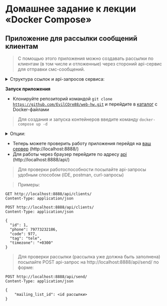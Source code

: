 # Домашнее задание к лекции «Docker Compose»

## Приложение для рассылки сообщений клиентам

> С помощью этого приложения можно создавать рассылки по клиентам (в том числе и отложенные) через стороний api-сервис для отправки смс-сообщений.

<details>
<summary>Структура ссылок и api-запросов сервиса:</summary>
- список рассылок: "http://localhost:8888/api/mailing-lists/",
<details>
<summary>Структура тела POST api-запроса:</summary>
```
{
    "mailing_date_time": null,
    "message": "",
    "filter_code": null,
    "filter_tag": "",
    "finish_date_time": null
}
```
</details>
- детальный список рассылок: "http://localhost:8888/api/mailing-lists-details/",
- список клиентов: "http://localhost:8888/api/clients/",
<details>
<summary>Структура тела POST api-запроса:</summary>
```
{
    "phone": null,
    "code": null,
    "tag": "",
    "timezone": ""
}
```
</details>
- список сообщений: "http://localhost:8888/api/messages/",
- детальный список сообщений: "http://localhost:8888/api/message-detail/"
- отправка рассылок: "http://localhost:8888/api/send/"
<details>
<summary>Структура тела POST api-запроса:</summary>
```
{
    "mailing_list_id": ""
}
```
</details> 
</details>

**Запуск приложения**

- Клонируйте репозиторий командой <code>git clone https://github.com/EvilCOre88/web-hw.git</code> и перейдите в [каталог](/1.4) с Docker-файлами

> Для создания и запуска контейнеров введите команду <code>docker-compose up -d</code>

<details>
<summary>Опции:</summary>
Порты можете поменять на любые свои в docker-compose файле.  
</details>

- Теперь можете проверить работу приложения перейдя на [ваш сервер](http://localhost:8888/) (http://localhost:8888/)
- Для работы через браузер перейдите по адресу [api](http://localhost:8888/api/) (http://localhost:8888/api/)
  
> Для проверки работоспособности посылайте api-запросы удобным способом (IDE, postman, curl-запросы)

> Примеры:
```
GET http://localhost:8888/api/clients/
Content-Type: application/json
```

```
POST http://localhost:8888/api/clients/
Content-Type: application/json

{  
  "id": 1,
  "phone": 79773232186,
  "code": 977,
  "tag": "tele",
  "timezone": "+0300"  
}
```

> Для проверки рассылки (рассылка уже должна быть заполнена) посылайте POST api-запрос на http://localhost:8888/api/send/ по форме:
```
POST http://localhost:8888/api/send/
Content-Type: application/json

{
	"mailing_list_id": <id рассылки>
}
```

